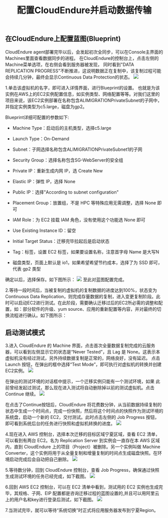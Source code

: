 ﻿---
title: "配置CloudEndure并启动数据传输"
chapter: false
weight: 52
---

## 在CloudEndure上配置蓝图(Blueprint)

CloudEndure agent部署完毕以后，会发起初次全同步，可以在Console主界面的Machines里面查看数据同步的进程。 在CloudEndure的控制台上，点击左侧的Machine菜单选项，在右侧会看到服务器被发现， 同时看到"DATA REPLICATION PROGRESS"不断推进，这说明数据正在复制中，该复制过程可能会持续几分钟，最终会显示Continuous Data Protection的状态。
![](/images/SyncWithCloudEndure/installAgent3.png)

1.单击该虚拟机的名字，即可进入详情界面，进行Blueprint的设置。
也就是为该实例在AWS上的EC2实例配置信息，如实例类型、网络配置等等。对我们这里的项目来说，该EC2实例部署在名称包含ALIMIGRATIONPrivateSubnet的子网中，并指定实例类型为c5.large，磁盘为gp2。

Blueprint详细可配置的参数如下:

* Machine Type：启动后的主机类型，选择c5.large

* Launch Type：On-Demand

* Subnet：子网选择名称包含ALIMIGRATIONPrivateSubnet1的子网

* Security Group：选择名称包含SG-WebServer的安全组

* Private IP：重新生成内网 IP，选 Create New

* Elastic IP：弹性 IP，选择 None

* Public IP：选择"According to subnet configuration"

* Placement Group：放置组，不是 HPC 等特殊应用无需调整，选择 None 即可

* IAM Role：为 EC2 挂载 IAM 角色，没有使用这个功能选 None 即可

* Use Existing Instance ID：留空

* Initial Target Status：迁移完毕拉起后是启动状态

* Tag：标签，设置 EC2 标签，如果要设置名称，注意首字母 Name 是大写N

* 磁盘类型，页面上默认是 io1，如果希望希望节约成本，选择了为 SSD 即可，代表 gp2 类型

确定以后，选择保存。如下图所示：
![](/images/SyncWithCloudEndure/blueprint1.png)
至此对蓝图配置完成。

2.等待一段时间后，当被复制的虚拟机的复制数据的进度达到100%，状态变为Continuous Data Replication，则完成存量数据的复制，进入变更复制阶段。此时可以启动EC2进行测试。在此阶段，需要确认迁移过后的EC2所必需的调整和配置，如：部分软件的升级、yum source、应用的重新配置等内容，并对最终的切换流程进行确认。如下图所示：

## 启动测试模式
3.进入 CloudEndure 的 Machine 界面，点击首次全量数据复制完成的云服务器，可以看到左侧显示它的状态是“Never Tested”，且 Lag 是 None。这表示本虚拟机没有经过测试，另外持续数据复制是正常的，网络良好，没有延迟。
点击 Launch 按钮，在弹出的框中选择“Test Mode”，即可执行对虚拟机的转换并创建EC2实例。
![](/images/SyncWithCloudEndure/testmode1.png)

在弹出的测试环境的对话框中提示，一个迁移实例只能有一个测试环境，如果 此前曾经发起过测试，那么现在进入测试将自动删除掉以前的测试虚拟机。点击 Continue 继续。
![](/images/SyncWithCloudEndure/testmode2.png)

在点击了Continue按钮后，CloudEndure 将花费数分钟，从当前数据持续复制的状态中生成一个时间点，完成一份快照，然后将这个时间点的快照作为测试环境的系统盘，启动一个新的 EC2，交付测试。此时点击左侧的 Job Progress 按钮，即可看到系统后台的任务进行快照和虚拟机转换的进度。
![](/images/SyncWithCloudEndure/testmode3.png)

4.现在进入 AWS 控制台，选择本次迁移的目标区域宁夏区域，查看 EC2 清单， 可以看到有两台 EC2。名为 Replication Server 到实例会一直存在本 AWS 区域内，直到 CloudEndure 上的项目（Project）被删除。另一个实例叫做 Machine Converter，这个实例将用于从全量复制和增量复制的时间点生成磁盘快照。在环境启动完成后会自动把自己删除。
![](/images/SyncWithCloudEndure/testmode4.png)

5.等待数分钟，回到 CloudEndure 控制台，查看 Job Progress，确保通过快照生成测试环境的任务已经完成，如下截图。
![](/images/SyncWithCloudEndure/testmode5.png)

6.回到 AWS EC2 控制台，可以在 EC2 清单中看到，测试用的 EC2 实例也生成完毕，其规格、子网、EIP 配置都是咨询迁移过程的蓝图设置的,并且可以用阿里云上的用户名和key进行登录后测试，如下截图。
![](/images/SyncWithCloudEndure/testmode6.png)

7.当测试完毕，就可以等待“系统切换”时正式将应用服务器发布到宁夏Region。